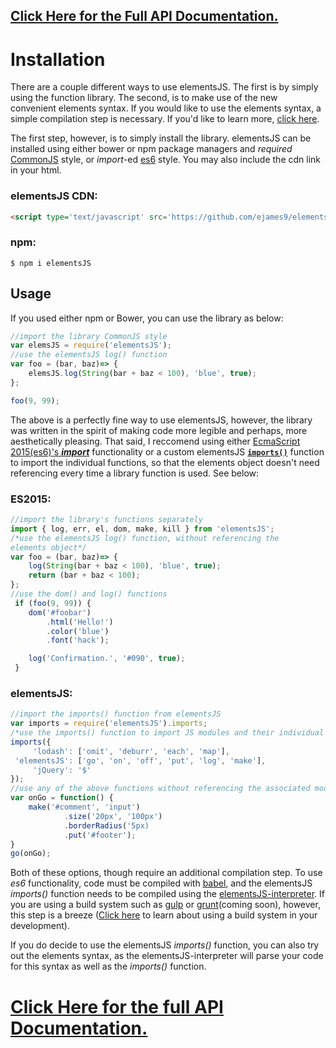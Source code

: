 ## [Click Here for the Full API Documentation.](http://elementsjs.io) 

# <a class='titleLinks' id='installation'>Installation</a> 
There are a couple different ways to use elementsJS. The first is by simply using the function library. The second, is to make use of the new convenient elements syntax. If you would like to use the elements syntax, a simple compilation step is necessary. If you'd like to learn more, [click here](https://www.npmjs.com/package/gulp-elementsjs-interpreter).

The first step, however, is to simply install the library. elementsJS can be installed using either bower or npm package managers and *required* [CommonJS](http://www.commonjs.org/) style, or *import*-ed [es6](http://exploringjs.com/es6/ch_modules.html#_importing-and-exporting-in-detail) style. You may also include the cdn link in your html.

### elementsJS CDN:

```html
<script type='text/javascript' src='https://github.com/ejames9/elementsJS/e531c38/index.js'></script>

```

### npm:
```
$ npm i elementsJS
```

## <a class='titleLinks' id='Usage'>Usage</a> <a id='huh'></a>
If you used either npm or Bower, you can use the library as below:

```js
//import the library CommonJS style
var elemsJS = require('elementsJS');
//use the elementsJS log() function
var foo = (bar, baz)=> {
	elemsJS.log(String(bar + baz < 100), 'blue', true);
};

foo(9, 99);

```

The above is a perfectly fine way to use elementsJS, however, the library was written in the spirit of making code more legible and perhaps, more aesthetically pleasing. That said, I reccomend using either [EcmaScript 2015(es6)'s ***import***](http://exploringjs.com/es6/ch_modules.html#_importing-and-exporting-in-detail) functionality or a custom elementsJS [**`imports()`**](https://www.npmjs.com/package/gulp-elementsjs-interpreter) function to import the individual functions, so that the elements object doesn't need referencing every time a library function is used. See below:

### ES2015:

```javascript
//import the library's functions separately
import { log, err, el, dom, make, kill } from 'elementsJS';
/*use the elementsJS log() function, without referencing the
elements object*/
var foo = (bar, baz)=> {
    log(String(bar + baz < 100), 'blue', true);
    return (bar + baz < 100);
};
//use the dom() and log() functions
 if (foo(9, 99)) {
 	dom('#foobar')
 		.html('Hello!')
 		.color('blue')
 		.font('hack');

 	log('Confirmation.', '#090', true);
 }

```

### elementsJS:

```javascript
//import the imports() function from elementsJS
var imports = require('elementsJS').imports;
/*use the imports() function to import JS modules and their individual functions*/
imports({
     'lodash': ['omit', 'deburr', 'each', 'map'],
 'elementsJS': ['go', 'on', 'off', 'put', 'log', 'make'],
     'jQuery': '$'
});
//use any of the above functions without referencing the associated module object
var onGo = function() {
	make('#comment', 'input')
			.size('20px', '100px')
			.borderRadius('5px)
			.put('#footer');
}
go(onGo);

```

Both of these options, though require an additional compilation step. To use *es6* functionality, code must be compiled with [babel](https://babeljs.io/), and the elementsJS *imports()* function needs to be compiled using the [elementsJS-interpreter](https://www.npmjs.com/package/gulp-elementsjs-interpreter). If you are using a build system such as [gulp](http://gulpjs.com/) or [grunt](http://gruntjs.com/)(coming soon), however, this step is a breeze ([Click here](#) to learn about using a build system in your development).

If you do decide to use the elementsJS *imports()* function, you can also try out the elements syntax, as the elementsJS-interpreter will parse your code for this syntax as well as the *imports()* function.

# [Click Here for the full API Documentation.](http://elementsjs.io) 